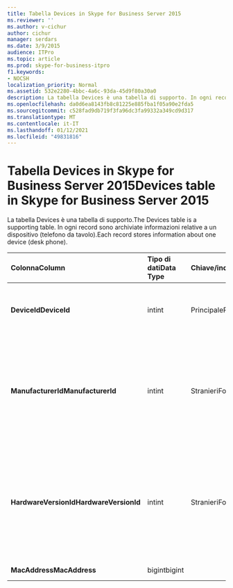 ```yaml
---
title: Tabella Devices in Skype for Business Server 2015
ms.reviewer: ''
ms.author: v-cichur
author: cichur
manager: serdars
ms.date: 3/9/2015
audience: ITPro
ms.topic: article
ms.prod: skype-for-business-itpro
f1.keywords:
- NOCSH
localization_priority: Normal
ms.assetid: 532e2280-4bbc-4a6c-93da-45d9f80a30a0
description: La tabella Devices è una tabella di supporto. In ogni record sono archiviate informazioni relative a un dispositivo (telefono da tavolo).
ms.openlocfilehash: da0d6ea8143fb8c81225e885fba1f05a90e2fda5
ms.sourcegitcommit: c528fad9db719f3fa96dc3fa99332a349cd9d317
ms.translationtype: MT
ms.contentlocale: it-IT
ms.lasthandoff: 01/12/2021
ms.locfileid: "49831816"
---
```

# <a name="devices-table-in-skype-for-business-server-2015"></a><span data-ttu-id="c733c-104">Tabella Devices in Skype for Business Server 2015</span><span class="sxs-lookup"><span data-stu-id="c733c-104">Devices table in Skype for Business Server 2015</span></span>
 
<span data-ttu-id="c733c-105">La tabella Devices è una tabella di supporto.</span><span class="sxs-lookup"><span data-stu-id="c733c-105">The Devices table is a supporting table.</span></span> <span data-ttu-id="c733c-106">In ogni record sono archiviate informazioni relative a un dispositivo (telefono da tavolo).</span><span class="sxs-lookup"><span data-stu-id="c733c-106">Each record stores information about one device (desk phone).</span></span>
  
|<span data-ttu-id="c733c-107">**Colonna**</span><span class="sxs-lookup"><span data-stu-id="c733c-107">**Column**</span></span>|<span data-ttu-id="c733c-108">**Tipo di dati**</span><span class="sxs-lookup"><span data-stu-id="c733c-108">**Data Type**</span></span>|<span data-ttu-id="c733c-109">**Chiave/indice**</span><span class="sxs-lookup"><span data-stu-id="c733c-109">**Key/Index**</span></span>|<span data-ttu-id="c733c-110">**Dettagli**</span><span class="sxs-lookup"><span data-stu-id="c733c-110">**Details**</span></span>|
|:-----|:-----|:-----|:-----|
|<span data-ttu-id="c733c-111">**DeviceId**</span><span class="sxs-lookup"><span data-stu-id="c733c-111">**DeviceId**</span></span> <br/> |<span data-ttu-id="c733c-112">int</span><span class="sxs-lookup"><span data-stu-id="c733c-112">int</span></span>  <br/> |<span data-ttu-id="c733c-113">Principale</span><span class="sxs-lookup"><span data-stu-id="c733c-113">Primary</span></span>  <br/> |<span data-ttu-id="c733c-114">Numero univoco che identifica questa versione hardware.</span><span class="sxs-lookup"><span data-stu-id="c733c-114">Unique number identifying this hardware version.</span></span>  <br/> |
|<span data-ttu-id="c733c-115">**ManufacturerId**</span><span class="sxs-lookup"><span data-stu-id="c733c-115">**ManufacturerId**</span></span> <br/> |<span data-ttu-id="c733c-116">int</span><span class="sxs-lookup"><span data-stu-id="c733c-116">int</span></span>  <br/> |<span data-ttu-id="c733c-117">Stranieri</span><span class="sxs-lookup"><span data-stu-id="c733c-117">Foreign</span></span>  <br/> |<span data-ttu-id="c733c-118">Produttore del dispositivo.</span><span class="sxs-lookup"><span data-stu-id="c733c-118">Manufacturer of this device.</span></span> <span data-ttu-id="c733c-119">Per ulteriori informazioni, vedere la [tabella Manufacturers in Skype for Business Server 2015](manufacturers.md) .</span><span class="sxs-lookup"><span data-stu-id="c733c-119">See the [Manufacturers table in Skype for Business Server 2015](manufacturers.md) for more information.</span></span> <br/> |
|<span data-ttu-id="c733c-120">**HardwareVersionId**</span><span class="sxs-lookup"><span data-stu-id="c733c-120">**HardwareVersionId**</span></span> <br/> |<span data-ttu-id="c733c-121">int</span><span class="sxs-lookup"><span data-stu-id="c733c-121">int</span></span>  <br/> |<span data-ttu-id="c733c-122">Stranieri</span><span class="sxs-lookup"><span data-stu-id="c733c-122">Foreign</span></span>  <br/> |<span data-ttu-id="c733c-123">Versione hardware del dispositivo.</span><span class="sxs-lookup"><span data-stu-id="c733c-123">Hardware version of this device.</span></span> <span data-ttu-id="c733c-124">Per ulteriori informazioni, vedere la [tabella HardwareVersions in Skype for Business Server 2015](hardwareversions.md) .</span><span class="sxs-lookup"><span data-stu-id="c733c-124">See the [HardwareVersions table in Skype for Business Server 2015](hardwareversions.md) for more information.</span></span> <br/> |
|<span data-ttu-id="c733c-125">**MacAddress**</span><span class="sxs-lookup"><span data-stu-id="c733c-125">**MacAddress**</span></span> <br/> |<span data-ttu-id="c733c-126">bigint</span><span class="sxs-lookup"><span data-stu-id="c733c-126">bigint</span></span>  <br/> ||<span data-ttu-id="c733c-127">Indirizzo MAC</span><span class="sxs-lookup"><span data-stu-id="c733c-127">MAC Address</span></span>  <br/> |
   

